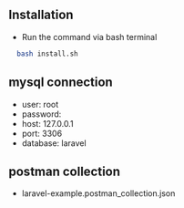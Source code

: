 ## Installation

- Run the command via bash terminal

```bash
  bash install.sh
```

## mysql connection
- user: root
- password:
- host: 127.0.0.1
- port: 3306
- database: laravel

## postman collection
- laravel-example.postman_collection.json
